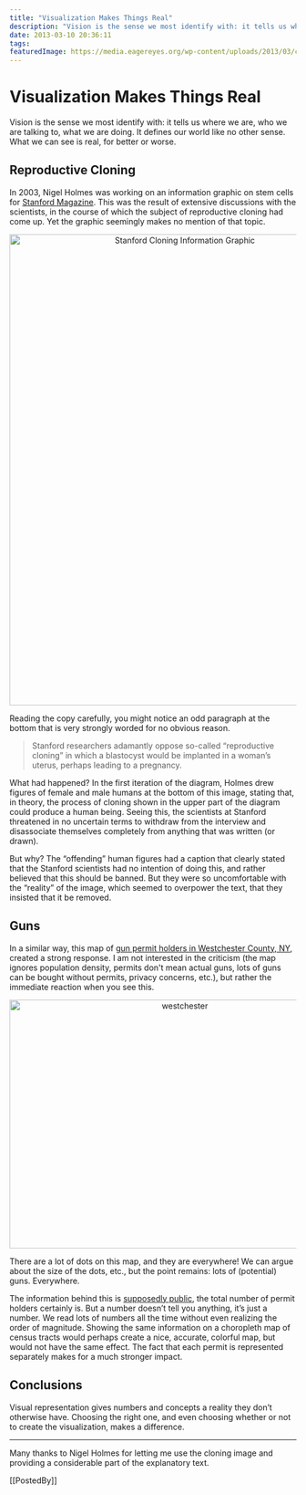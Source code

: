 ```yaml
---
title: "Visualization Makes Things Real"
description: "Vision is the sense we most identify with: it tells us where we are, who we are talking to, what we are doing. It defines our world like no other sense. What we can see is real, for better or worse."
date: 2013-03-10 20:36:11
tags: 
featuredImage: https://media.eagereyes.org/wp-content/uploads/2013/03/cloning-teaser.png
---
```


# Visualization Makes Things Real

Vision is the sense we most identify with: it tells us where we are, who we are talking to, what we are doing. It defines our world like no other sense. What we can see is real, for better or worse.

## Reproductive Cloning

In 2003, Nigel Holmes was working on an information graphic on stem cells for <a href="http://alumni.stanford.edu/get/page/magazine/article/?article_id=36663">Stanford Magazine</a>. This was the result of extensive discussions with the scientists, in the course of which the subject of reproductive cloning had come up. Yet the graphic seemingly makes no mention of that topic.

<p align="center"><img class="aligncenter size-medium wp-image-2253" alt="Stanford Cloning Information Graphic" src="https://media.eagereyes.org/wp-content/uploads/2013/03/stan.cloning7x.png" width="600" height="826" /></p>

Reading the copy carefully, you might notice an odd paragraph at the bottom that is very strongly worded for no obvious reason.

>	Stanford researchers adamantly oppose so-called “reproductive cloning” in which a blastocyst would be implanted in a woman’s uterus, perhaps leading to a pregnancy.

What had happened? In the first iteration of the diagram, Holmes drew figures of female and male humans at the bottom of this image, stating that, in theory, the process of cloning shown in the upper part of the diagram could produce a human being. Seeing this, the scientists at Stanford threatened in no uncertain terms to withdraw from the interview and disassociate themselves completely from anything that was written (or drawn).

But why? The “offending” human figures had a caption that clearly stated that the Stanford scientists had no intention of doing this, and rather believed that this should be banned. But they were so uncomfortable with the “reality” of the image, which seemed to overpower the text, that they insisted that it be removed.

## Guns

In a similar way, this map of <a href="http://www.lohud.com/interactive/article/20121223/NEWS01/121221011/Map-Where-gun-permits-your-neighborhood-?nclick_check=1">gun permit holders in Westchester County, NY</a>, created a strong response. I am not interested in the criticism (the map ignores population density, permits don't mean actual guns, lots of guns can be bought without permits, privacy concerns, etc.), but rather the immediate reaction when you see this.

<p align="center"><img class="aligncenter size-medium wp-image-2251" alt="westchester" src="https://media.eagereyes.org/wp-content/uploads/2013/03/westchester.jpg" width="600" height="436" /></p>

There are a lot of dots on this map, and they are everywhere! We can argue about the size of the dots, etc., but the point remains: lots of (potential) guns. Everywhere.

The information behind this is <a title="Visualization Sets Information Free" href="/blog/2007/visualization-sets-information-free">supposedly public</a>, the total number of permit holders certainly is. But a number doesn’t tell you anything, it’s just a number. We read lots of numbers all the time without even realizing the order of magnitude. Showing the same information on a choropleth map of census tracts would perhaps create a nice, accurate, colorful map, but would not have the same effect. The fact that each permit is represented separately makes for a much stronger impact.

## Conclusions

Visual representation gives numbers and concepts a reality they don’t otherwise have. Choosing the right one, and even choosing whether or not to create the visualization, makes a difference.

<hr />

Many thanks to Nigel Holmes for letting me use the cloning image and providing a considerable part of the explanatory text.

[[PostedBy]]

